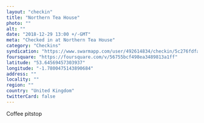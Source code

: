 ```yaml
---
layout: "checkin"
title: "Northern Tea House"
photo: ""
alt: ""
date: "2018-12-29 13:00 +/-GMT"
meta: "Checked in at Northern Tea House"
category: "Checkins"
syndication: "https://www.swarmapp.com/user/492614834/checkin/5c276fdfad1789002c9f8343"
foursquare: "https://foursquare.com/v/56755bcf498ea3489813a1ff"
latitude: "53.64569457303937"
longitude: "-1.7800475143890684"
address: ""
locality: ""
region: ""
country: "United Kingdom"
twitterCard: false
---
```

Coffee pitstop
